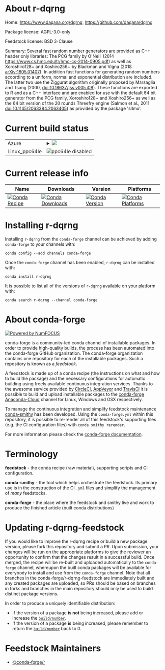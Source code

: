 About r-dqrng
=============

Home: https://www.daqana.org/dqrng, https://github.com/daqana/dqrng

Package license: AGPL-3.0-only

Feedstock license: BSD 3-Clause

Summary: Several fast random number generators are provided as C++ header only libraries: The PCG family by O'Neill (2014 <https://www.cs.hmc.edu/tr/hmc-cs-2014-0905.pdf>) as well as Xoroshiro128+ and Xoshiro256+ by Blackman and Vigna (2018 <arXiv:1805.01407>). In addition fast functions for generating random numbers according to a uniform, normal and exponential distribution are included. The latter two use the Ziggurat algorithm originally proposed by Marsaglia and Tsang (2000, <doi:10.18637/jss.v005.i08>). These functions are exported to R and as a C++ interface and are enabled for use with the default 64 bit generator from the PCG family, Xoroshiro128+ and Xoshiro256+ as well as the 64 bit version of the 20 rounds Threefry engine (Salmon et al., 2011 <doi:10.1145/2063384.2063405>) as provided by the package 'sitmo'.



Current build status
====================


<table>
    
  <tr>
    <td>Azure</td>
    <td>
      <details>
        <summary>
          <a href="https://dev.azure.com/conda-forge/feedstock-builds/_build/latest?definitionId=6883&branchName=master">
            <img src="https://dev.azure.com/conda-forge/feedstock-builds/_apis/build/status/r-dqrng-feedstock?branchName=master">
          </a>
        </summary>
        <table>
          <thead><tr><th>Variant</th><th>Status</th></tr></thead>
          <tbody><tr>
              <td>linux_r_base3.6target_platformlinux-64</td>
              <td>
                <a href="https://dev.azure.com/conda-forge/feedstock-builds/_build/latest?definitionId=6883&branchName=master">
                  <img src="https://dev.azure.com/conda-forge/feedstock-builds/_apis/build/status/r-dqrng-feedstock?branchName=master&jobName=linux&configuration=linux_r_base3.6target_platformlinux-64" alt="variant">
                </a>
              </td>
            </tr><tr>
              <td>linux_r_base4.0target_platformlinux-64</td>
              <td>
                <a href="https://dev.azure.com/conda-forge/feedstock-builds/_build/latest?definitionId=6883&branchName=master">
                  <img src="https://dev.azure.com/conda-forge/feedstock-builds/_apis/build/status/r-dqrng-feedstock?branchName=master&jobName=linux&configuration=linux_r_base4.0target_platformlinux-64" alt="variant">
                </a>
              </td>
            </tr><tr>
              <td>osx_r_base3.6target_platformosx-64</td>
              <td>
                <a href="https://dev.azure.com/conda-forge/feedstock-builds/_build/latest?definitionId=6883&branchName=master">
                  <img src="https://dev.azure.com/conda-forge/feedstock-builds/_apis/build/status/r-dqrng-feedstock?branchName=master&jobName=osx&configuration=osx_r_base3.6target_platformosx-64" alt="variant">
                </a>
              </td>
            </tr><tr>
              <td>osx_r_base4.0target_platformosx-64</td>
              <td>
                <a href="https://dev.azure.com/conda-forge/feedstock-builds/_build/latest?definitionId=6883&branchName=master">
                  <img src="https://dev.azure.com/conda-forge/feedstock-builds/_apis/build/status/r-dqrng-feedstock?branchName=master&jobName=osx&configuration=osx_r_base4.0target_platformosx-64" alt="variant">
                </a>
              </td>
            </tr><tr>
              <td>win_r_base3.6target_platformwin-64</td>
              <td>
                <a href="https://dev.azure.com/conda-forge/feedstock-builds/_build/latest?definitionId=6883&branchName=master">
                  <img src="https://dev.azure.com/conda-forge/feedstock-builds/_apis/build/status/r-dqrng-feedstock?branchName=master&jobName=win&configuration=win_r_base3.6target_platformwin-64" alt="variant">
                </a>
              </td>
            </tr><tr>
              <td>win_r_base4.0target_platformwin-64</td>
              <td>
                <a href="https://dev.azure.com/conda-forge/feedstock-builds/_build/latest?definitionId=6883&branchName=master">
                  <img src="https://dev.azure.com/conda-forge/feedstock-builds/_apis/build/status/r-dqrng-feedstock?branchName=master&jobName=win&configuration=win_r_base4.0target_platformwin-64" alt="variant">
                </a>
              </td>
            </tr>
          </tbody>
        </table>
      </details>
    </td>
  </tr>
  <tr>
    <td>Linux_ppc64le</td>
    <td>
      <img src="https://img.shields.io/badge/ppc64le-disabled-lightgrey.svg" alt="ppc64le disabled">
    </td>
  </tr>
</table>

Current release info
====================

| Name | Downloads | Version | Platforms |
| --- | --- | --- | --- |
| [![Conda Recipe](https://img.shields.io/badge/recipe-r--dqrng-green.svg)](https://anaconda.org/conda-forge/r-dqrng) | [![Conda Downloads](https://img.shields.io/conda/dn/conda-forge/r-dqrng.svg)](https://anaconda.org/conda-forge/r-dqrng) | [![Conda Version](https://img.shields.io/conda/vn/conda-forge/r-dqrng.svg)](https://anaconda.org/conda-forge/r-dqrng) | [![Conda Platforms](https://img.shields.io/conda/pn/conda-forge/r-dqrng.svg)](https://anaconda.org/conda-forge/r-dqrng) |

Installing r-dqrng
==================

Installing `r-dqrng` from the `conda-forge` channel can be achieved by adding `conda-forge` to your channels with:

```
conda config --add channels conda-forge
```

Once the `conda-forge` channel has been enabled, `r-dqrng` can be installed with:

```
conda install r-dqrng
```

It is possible to list all of the versions of `r-dqrng` available on your platform with:

```
conda search r-dqrng --channel conda-forge
```


About conda-forge
=================

[![Powered by NumFOCUS](https://img.shields.io/badge/powered%20by-NumFOCUS-orange.svg?style=flat&colorA=E1523D&colorB=007D8A)](http://numfocus.org)

conda-forge is a community-led conda channel of installable packages.
In order to provide high-quality builds, the process has been automated into the
conda-forge GitHub organization. The conda-forge organization contains one repository
for each of the installable packages. Such a repository is known as a *feedstock*.

A feedstock is made up of a conda recipe (the instructions on what and how to build
the package) and the necessary configurations for automatic building using freely
available continuous integration services. Thanks to the awesome service provided by
[CircleCI](https://circleci.com/), [AppVeyor](https://www.appveyor.com/)
and [TravisCI](https://travis-ci.com/) it is possible to build and upload installable
packages to the [conda-forge](https://anaconda.org/conda-forge)
[Anaconda-Cloud](https://anaconda.org/) channel for Linux, Windows and OSX respectively.

To manage the continuous integration and simplify feedstock maintenance
[conda-smithy](https://github.com/conda-forge/conda-smithy) has been developed.
Using the ``conda-forge.yml`` within this repository, it is possible to re-render all of
this feedstock's supporting files (e.g. the CI configuration files) with ``conda smithy rerender``.

For more information please check the [conda-forge documentation](https://conda-forge.org/docs/).

Terminology
===========

**feedstock** - the conda recipe (raw material), supporting scripts and CI configuration.

**conda-smithy** - the tool which helps orchestrate the feedstock.
                   Its primary use is in the construction of the CI ``.yml`` files
                   and simplify the management of *many* feedstocks.

**conda-forge** - the place where the feedstock and smithy live and work to
                  produce the finished article (built conda distributions)


Updating r-dqrng-feedstock
==========================

If you would like to improve the r-dqrng recipe or build a new
package version, please fork this repository and submit a PR. Upon submission,
your changes will be run on the appropriate platforms to give the reviewer an
opportunity to confirm that the changes result in a successful build. Once
merged, the recipe will be re-built and uploaded automatically to the
`conda-forge` channel, whereupon the built conda packages will be available for
everybody to install and use from the `conda-forge` channel.
Note that all branches in the conda-forge/r-dqrng-feedstock are
immediately built and any created packages are uploaded, so PRs should be based
on branches in forks and branches in the main repository should only be used to
build distinct package versions.

In order to produce a uniquely identifiable distribution:
 * If the version of a package **is not** being increased, please add or increase
   the [``build/number``](https://conda.io/docs/user-guide/tasks/build-packages/define-metadata.html#build-number-and-string).
 * If the version of a package **is** being increased, please remember to return
   the [``build/number``](https://conda.io/docs/user-guide/tasks/build-packages/define-metadata.html#build-number-and-string)
   back to 0.

Feedstock Maintainers
=====================

* [@conda-forge/r](https://github.com/conda-forge/r/)

